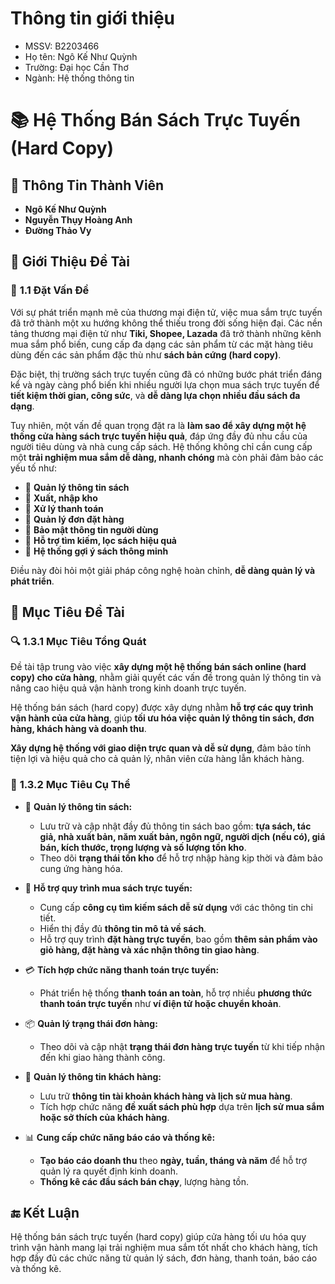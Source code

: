 # **Thông tin giới thiệu**
- MSSV: B2203466
- Họ tên: Ngô Kế Như Quỳnh
- Trường: Đại học Cần Thơ
- Ngành: Hệ thống thông tin
# 📚 **Hệ Thống Bán Sách Trực Tuyến (Hard Copy)**

## 👥 **Thông Tin Thành Viên**
- **Ngô Kế Như Quỳnh**
- **Nguyễn Thụy Hoàng Anh**
- **Đường Thảo Vy**

## 📖 **Giới Thiệu Đề Tài**
### 📝 **1.1 Đặt Vấn Đề**
Với sự phát triển mạnh mẽ của thương mại điện tử, việc mua sắm trực tuyến đã trở thành một xu hướng không thể thiếu trong đời sống hiện đại. Các nền tảng thương mại điện tử như **Tiki, Shopee, Lazada** đã trở thành những kênh mua sắm phổ biến, cung cấp đa dạng các sản phẩm từ các mặt hàng tiêu dùng đến các sản phẩm đặc thù như **sách bản cứng (hard copy)**.

Đặc biệt, thị trường sách trực tuyến cũng đã có những bước phát triển đáng kể và ngày càng phổ biến khi nhiều người lựa chọn mua sách trực tuyến để **tiết kiệm thời gian, công sức**, và **dễ dàng lựa chọn nhiều đầu sách đa dạng**.

Tuy nhiên, một vấn đề quan trọng đặt ra là **làm sao để xây dựng một hệ thống cửa hàng sách trực tuyến hiệu quả**, đáp ứng đầy đủ nhu cầu của người tiêu dùng và nhà cung cấp sách. Hệ thống không chỉ cần cung cấp một **trải nghiệm mua sắm dễ dàng, nhanh chóng** mà còn phải đảm bảo các yếu tố như:
- 📌 **Quản lý thông tin sách**
- 📌 **Xuất, nhập kho**
- 📌 **Xử lý thanh toán**
- 📌 **Quản lý đơn đặt hàng**
- 📌 **Bảo mật thông tin người dùng**
- 📌 **Hỗ trợ tìm kiếm, lọc sách hiệu quả**
- 📌 **Hệ thống gợi ý sách thông minh**

Điều này đòi hỏi một giải pháp công nghệ hoàn chỉnh, **dễ dàng quản lý và phát triển**.

## 🎯 **Mục Tiêu Đề Tài**
### 🔍 **1.3.1 Mục Tiêu Tổng Quát**
Đề tài tập trung vào việc **xây dựng một hệ thống bán sách online (hard copy) cho cửa hàng**, nhằm giải quyết các vấn đề trong quản lý thông tin và nâng cao hiệu quả vận hành trong kinh doanh trực tuyến.

Hệ thống bán sách (hard copy) được xây dựng nhằm **hỗ trợ các quy trình vận hành của cửa hàng**, giúp **tối ưu hóa việc quản lý thông tin sách, đơn hàng, khách hàng và doanh thu**.

**Xây dựng hệ thống với giao diện trực quan và dễ sử dụng**, đảm bảo tính tiện lợi và hiệu quả cho cả quản lý, nhân viên cửa hàng lẫn khách hàng.

### 📌 **1.3.2 Mục Tiêu Cụ Thể**
- 📖 **Quản lý thông tin sách:**
  - Lưu trữ và cập nhật đầy đủ thông tin sách bao gồm: **tựa sách, tác giả, nhà xuất bản, năm xuất bản, ngôn ngữ, người dịch (nếu có), giá bán, kích thước, trọng lượng và số lượng tồn kho**.
  - Theo dõi **trạng thái tồn kho** để hỗ trợ nhập hàng kịp thời và đảm bảo cung ứng hàng hóa.

- 🛒 **Hỗ trợ quy trình mua sách trực tuyến:**
  - Cung cấp **công cụ tìm kiếm sách dễ sử dụng** với các thông tin chi tiết.
  - Hiển thị đầy đủ **thông tin mô tả về sách**.
  - Hỗ trợ quy trình **đặt hàng trực tuyến**, bao gồm **thêm sản phẩm vào giỏ hàng, đặt hàng và xác nhận thông tin giao hàng**.

- 💳 **Tích hợp chức năng thanh toán trực tuyến:**
  - Phát triển hệ thống **thanh toán an toàn**, hỗ trợ nhiều **phương thức thanh toán trực tuyến** như **ví điện tử hoặc chuyển khoản**.

- 📦 **Quản lý trạng thái đơn hàng:**
  - Theo dõi và cập nhật **trạng thái đơn hàng trực tuyến** từ khi tiếp nhận đến khi giao hàng thành công.

- 👤 **Quản lý thông tin khách hàng:**
  - Lưu trữ **thông tin tài khoản khách hàng và lịch sử mua hàng**.
  - Tích hợp chức năng **đề xuất sách phù hợp** dựa trên **lịch sử mua sắm hoặc sở thích của khách hàng**.

- 📊 **Cung cấp chức năng báo cáo và thống kê:**
  - **Tạo báo cáo doanh thu** theo **ngày, tuần, tháng và năm** để hỗ trợ quản lý ra quyết định kinh doanh.
  - **Thống kê các đầu sách bán chạy**, lượng hàng tồn.

## 🔚 **Kết Luận**
Hệ thống bán sách trực tuyến (hard copy) giúp cửa hàng tối ưu hóa quy trình vận hành mang lại trải nghiệm mua sắm tốt nhất cho khách hàng, tích hợp đầy đủ các chức năng từ quản lý sách, đơn hàng, thanh toán, báo cáo và thống kê.



